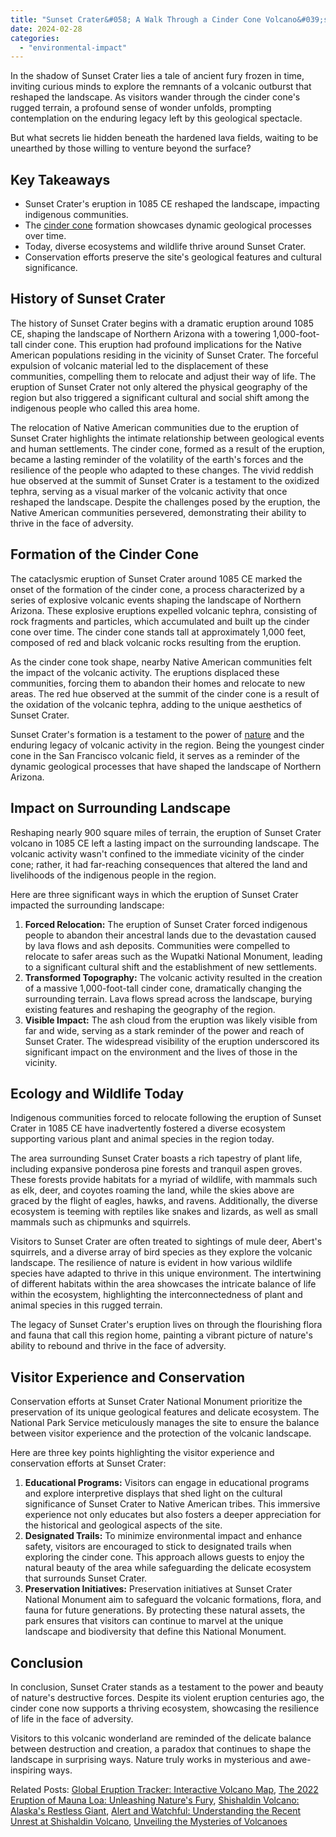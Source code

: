 ```yaml
---
title: "Sunset Crater&#058; A Walk Through a Cinder Cone Volcano&#039;s Legacy"
date: 2024-02-28
categories: 
  - "environmental-impact"
---
```


In the shadow of Sunset Crater lies a tale of ancient fury frozen in time, inviting curious minds to explore the remnants of a volcanic outburst that reshaped the landscape. As visitors wander through the cinder cone's rugged terrain, a profound sense of wonder unfolds, prompting contemplation on the enduring legacy left by this geological spectacle.

But what secrets lie hidden beneath the hardened lava fields, waiting to be unearthed by those willing to venture beyond the surface?

## Key Takeaways

- Sunset Crater's eruption in 1085 CE reshaped the landscape, impacting indigenous communities.
- The [cinder cone](https://magmamatters.com/the-birth-of-new-land-understanding-cinder-cones/) formation showcases dynamic geological processes over time.
- Today, diverse ecosystems and wildlife thrive around Sunset Crater.
- Conservation efforts preserve the site's geological features and cultural significance.

## History of Sunset Crater

The history of Sunset Crater begins with a dramatic eruption around 1085 CE, shaping the landscape of Northern Arizona with a towering 1,000-foot-tall cinder cone. This eruption had profound implications for the Native American populations residing in the vicinity of Sunset Crater. The forceful expulsion of volcanic material led to the displacement of these communities, compelling them to relocate and adjust their way of life. The eruption of Sunset Crater not only altered the physical geography of the region but also triggered a significant cultural and social shift among the indigenous people who called this area home.

The relocation of Native American communities due to the eruption of Sunset Crater highlights the intimate relationship between geological events and human settlements. The cinder cone, formed as a result of the eruption, became a lasting reminder of the volatility of the earth's forces and the resilience of the people who adapted to these changes. The vivid reddish hue observed at the summit of Sunset Crater is a testament to the oxidized tephra, serving as a visual marker of the volcanic activity that once reshaped the landscape. Despite the challenges posed by the eruption, the Native American communities persevered, demonstrating their ability to thrive in the face of adversity.

## Formation of the Cinder Cone

The cataclysmic eruption of Sunset Crater around 1085 CE marked the onset of the formation of the cinder cone, a process characterized by a series of explosive volcanic events shaping the landscape of Northern Arizona. These explosive eruptions expelled volcanic tephra, consisting of rock fragments and particles, which accumulated and built up the cinder cone over time. The cinder cone stands tall at approximately 1,000 feet, composed of red and black volcanic rocks resulting from the eruption.

As the cinder cone took shape, nearby Native American communities felt the impact of the volcanic activity. The eruptions displaced these communities, forcing them to abandon their homes and relocate to new areas. The red hue observed at the summit of the cinder cone is a result of the oxidation of the volcanic tephra, adding to the unique aesthetics of Sunset Crater.

Sunset Crater's formation is a testament to the power of [nature](https://magmamatters.com/the-art-and-science-of-volcano-monitoring/ "The Art and Science of Volcano Monitoring") and the enduring legacy of volcanic activity in the region. Being the youngest cinder cone in the San Francisco volcanic field, it serves as a reminder of the dynamic geological processes that have shaped the landscape of Northern Arizona.

## Impact on Surrounding Landscape

Reshaping nearly 900 square miles of terrain, the eruption of Sunset Crater volcano in 1085 CE left a lasting impact on the surrounding landscape. The volcanic activity wasn't confined to the immediate vicinity of the cinder cone; rather, it had far-reaching consequences that altered the land and livelihoods of the indigenous people in the region.

Here are three significant ways in which the eruption of Sunset Crater impacted the surrounding landscape:

1. **Forced Relocation:** The eruption of Sunset Crater forced indigenous people to abandon their ancestral lands due to the devastation caused by lava flows and ash deposits. Communities were compelled to relocate to safer areas such as the Wupatki National Monument, leading to a significant cultural shift and the establishment of new settlements.
2. **Transformed Topography:** The volcanic activity resulted in the creation of a massive 1,000-foot-tall cinder cone, dramatically changing the surrounding terrain. Lava flows spread across the landscape, burying existing features and reshaping the geography of the region.
3. **Visible Impact:** The ash cloud from the eruption was likely visible from far and wide, serving as a stark reminder of the power and reach of Sunset Crater. The widespread visibility of the eruption underscored its significant impact on the environment and the lives of those in the vicinity.

## Ecology and Wildlife Today

Indigenous communities forced to relocate following the eruption of Sunset Crater in 1085 CE have inadvertently fostered a diverse ecosystem supporting various plant and animal species in the region today.

The area surrounding Sunset Crater boasts a rich tapestry of plant life, including expansive ponderosa pine forests and tranquil aspen groves. These forests provide habitats for a myriad of wildlife, with mammals such as elk, deer, and coyotes roaming the land, while the skies above are graced by the flight of eagles, hawks, and ravens. Additionally, the diverse ecosystem is teeming with reptiles like snakes and lizards, as well as small mammals such as chipmunks and squirrels.

Visitors to Sunset Crater are often treated to sightings of mule deer, Abert's squirrels, and a diverse array of bird species as they explore the volcanic landscape. The resilience of nature is evident in how various wildlife species have adapted to thrive in this unique environment. The intertwining of different habitats within the area showcases the intricate balance of life within the ecosystem, highlighting the interconnectedness of plant and animal species in this rugged terrain.

The legacy of Sunset Crater's eruption lives on through the flourishing flora and fauna that call this region home, painting a vibrant picture of nature's ability to rebound and thrive in the face of adversity.

## Visitor Experience and Conservation

Conservation efforts at Sunset Crater National Monument prioritize the preservation of its unique geological features and delicate ecosystem. The National Park Service meticulously manages the site to ensure the balance between visitor experience and the protection of the volcanic landscape.

Here are three key points highlighting the visitor experience and conservation efforts at Sunset Crater:

1. **Educational Programs:** Visitors can engage in educational programs and explore interpretive displays that shed light on the cultural significance of Sunset Crater to Native American tribes. This immersive experience not only educates but also fosters a deeper appreciation for the historical and geological aspects of the site.
2. **Designated Trails:** To minimize environmental impact and enhance safety, visitors are encouraged to stick to designated trails when exploring the cinder cone. This approach allows guests to enjoy the natural beauty of the area while safeguarding the delicate ecosystem that surrounds Sunset Crater.
3. **Preservation Initiatives:** Preservation initiatives at Sunset Crater National Monument aim to safeguard the volcanic formations, flora, and fauna for future generations. By protecting these natural assets, the park ensures that visitors can continue to marvel at the unique landscape and biodiversity that define this National Monument.

## Conclusion

In conclusion, Sunset Crater stands as a testament to the power and beauty of nature's destructive forces. Despite its violent eruption centuries ago, the cinder cone now supports a thriving ecosystem, showcasing the resilience of life in the face of adversity.

Visitors to this volcanic wonderland are reminded of the delicate balance between destruction and creation, a paradox that continues to shape the landscape in surprising ways. Nature truly works in mysterious and awe-inspiring ways.

Related Posts: [Global Eruption Tracker: Interactive Volcano Map](https://magmamatters.com/global-eruption-tracker-interactive-volcano-map/), [The 2022 Eruption of Mauna Loa: Unleashing Nature's Fury](https://magmamatters.com/the-2022-eruption-of-mauna-loa-unleashing-natures-fury/), [Shishaldin Volcano: Alaska's Restless Giant](https://magmamatters.com/shishaldin-volcano-alaskas-restless-giant/), [Alert and Watchful: Understanding the Recent Unrest at Shishaldin Volcano](https://magmamatters.com/alert-and-watchful-understanding-the-recent-unrest-at-shishaldin-volcano/), [Unveiling the Mysteries of Volcanoes](https://magmamatters.com/unveiling-the-mysteries-of-volcanoes/)
